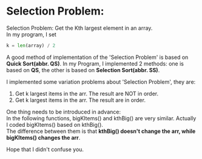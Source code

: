 Selection Problem:
=================

Selection Problem: Get the Kth largest element in an array.<br>
In my program, I set 
```python
k = len(array) / 2
```

A good method of implementation of the 'Selection Problem' is based on **Quick Sort(abbr. QS)**.
In my Program, I implemented 2 methods: one is based on **QS**, the other is based on **Selection Sort(abbr. SS)**.<br>

I implemented some variation problems about 'Selection Problem', they are:<br>
1. Get k largest items in the arr. The result are NOT in order.
2. Get k largest items in the arr. The result are in order.

One thing needs to be introduced in advance:<br>
In the following functions, bigKItems() and kthBig() are very similar. Actually I coded bigKItems() based on kthBig(). <br>
The difference between them is that **kthBig() doesn't change the arr, while bigKItems() changes the arr**.<br>

Hope that I didn't confuse you.
